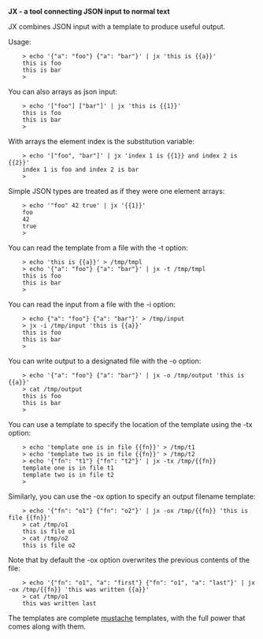 **JX - a tool connecting JSON input to normal text**

JX combines JSON input with a template to produce useful output.

Usage:

        > echo '{"a": "foo"} {"a": "bar"}' | jx 'this is {{a}}'
        this is foo
        this is bar
        >


You can also arrays as json input:

        > echo '["foo"] ["bar"]' | jx 'this is {{1}}'
        this is foo
        this is bar
        >

With arrays the element index is the substitution variable:

        > echo '["foo", "bar"]' | jx 'index 1 is {{1}} and index 2 is {{2}}'
        index 1 is foo and index 2 is bar
        >

Simple JSON types are treated as if they were one element arrays:

        > echo '"foo" 42 true' | jx '{{1}}'
        foo
        42
        true
        >

You can read the template from a file with the -t option:

        > echo 'this is {{a}}' > /tmp/tmpl
        > echo '{"a": "foo"} {"a": "bar"}' | jx -t /tmp/tmpl
        this is foo
        this is bar
        >


You can read the input from a file with the -i option:

        > echo {"a": "foo"} {"a": "bar"}' > /tmp/input
        > jx -i /tmp/input 'this is {{a}}'
        this is foo
        this is bar
        >

You can write output to a designated file with the -o option:


        > echo '{"a": "foo"} {"a": "bar"}' | jx -o /tmp/output 'this is {{a}}'
        > cat /tmp/output
        this is foo
        this is bar
        >


You can use a template to specify the location of the template using the -tx option:

        > echo 'template one is in file {{fn}}' > /tmp/t1
        > echo 'template two is in file {{fn}}' > /tmp/t2
        > echo '{"fn": "t1"} {"fn": "t2"}' | jx -tx /tmp/{{fn}}
        template one is in file t1
        template two is in file t2
        >


Similarly, you can use the -ox option to specify an output filename template:

        > echo '{"fn": "o1"} {"fn": "o2"}' | jx -ox /tmp/{{fn}} 'this is file {{fn}}'
        > cat /tmp/o1
        this is file o1
        > cat /tmp/o2
        this is file o2


Note that by default the -ox option overwrites the previous contents of the file:

        > echo '{"fn": "o1", "a": "first"} {"fn": "o1", "a": "last"}' | jx -ox /tmp/{{fn}} 'this was written {{a}}'
        > cat /tmp/o1
        this was written last


The templates are complete [mustache](https://mustache.github.io/) templates, with the full power that comes
along with them.
